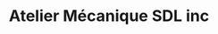---
title: "Atelier Mécanique SDL inc"
url: /hawkesbury/atelier-mecanique-sdl-inc-hamilton-street/
shop: car repair
---